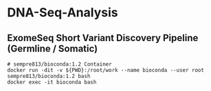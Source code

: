 # DNA-Seq-Analysis

## **ExomeSeq Short Variant Discovery Pipeline (Germline / Somatic)**

```
# sempre813/bioconda:1.2 Container 
docker run -dit -v ${PWD}:/root/work --name bioconda --user root sempre813/bioconda:1.2 bash
docker exec -it bioconda bash
```

